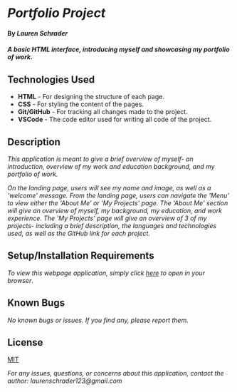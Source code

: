 # _Portfolio Project_

#### By _**Lauren Schrader**_

#### _A basic HTML interface, introducing myself and showcasing my portfolio of work._

## Technologies Used

* **HTML** - For designing the structure of each page.
* **CSS** - For styling the content of the pages.
* **Git/GitHub** - For tracking all changes made to the project.
* **VSCode** - The code editor used for writing all code of the project.

## Description

_This application is meant to give a brief overview of myself- an introduction, overview of my work and education background, and my portfolio of work._

_On the landing page, users will see my name and image, as well as a 'welcome' message. From the landing page, users can navigate the 'Menu' to view either the 'About Me' or 'My Projects' page. The 'About Me' section will give an overview of myself, my background, my education, and work experience. The 'My Projects' page will give an overview of 3 of my projects- including a brief description, the languages and technologies used, as well as the GitHub link for each project._

## Setup/Installation Requirements

_To view this webpage application, simply click [here](https://laurenschrader.github.io/Portfolio-Project/) to open in your browser_. 

## Known Bugs

_No known bugs or issues. If you find any, please report them._

## License

[MIT](./License.txt)

_For any issues, questions, or concerns about this application, contact the author: laurenschrader123@gmail.com_
